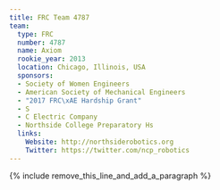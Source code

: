```yaml
---
title: FRC Team 4787
team:
  type: FRC
  number: 4787
  name: Axiom
  rookie_year: 2013
  location: Chicago, Illinois, USA
  sponsors:
  - Society of Women Engineers
  - American Society of Mechanical Engineers
  - "2017 FRC\xAE Hardship Grant"
  - S
  - C Electric Company
  - Northside College Preparatory Hs
  links:
    Website: http://northsiderobotics.org
    Twitter: https://twitter.com/ncp_robotics
---
```


{% include remove_this_line_and_add_a_paragraph %}